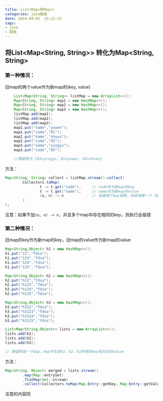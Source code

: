 ```yaml
---
title: List<Map>转Map<>
categories: java基础
date: 2024-04-02  15:22:33
tags: 
- java
- 随笔
---
```


## 将List<Map<String, String>> 转化为Map<String, String>

### 第一种情况：

旧map的两个value作为新map的(key, value)

```java
    List<Map<String, String>> listMap = new ArrayList<>();
    Map<String, String> map1 = new HashMap<>();
    Map<String, String> map2 = new HashMap<>();
    Map<String, String> map3 = new HashMap<>();
    listMap.add(map1);
    listMap.add(map2);
    listMap.add(map3);
    map1.put("name","yuwen");
    map1.put("code","01");
    map2.put("name","shuxu");
    map2.put("code","02");
    map3.put("name","yingyu");
    map3.put("code","03");

    //期望转为 {03=yingyu, 01=yuwen, 02=shuxu}
```

方法：

```java
Map<String, String> collect = listMap.stream().collect(
        Collectors.toMap(
                t -> t.get("code"),		// code作为新map的key
                t -> t.get("name"),		// name作为新map的value
                (o, n) -> n			    // 如果两个key相等，则采用第一个（根据放入list的顺序区分那个是第一个，那个是第二个）
        )
);
```

注意：如果不加`(o, n) -> n`，并且多个map中存在相同的key，则执行会报错

### 第二种情况：

旧map的key作为新map的key，旧map的value作为新map的value

```java
Map<String,Object> h1 = new HashMap<>();
h1.put("12","fdsa");
h1.put("123","fdsa");
h1.put("124","fdsa");
h1.put("125","fdsa");

Map<String,Object> h2 = new HashMap<>();
h2.put("h12","fdsa");
h2.put("h123","fdsa");
h2.put("h124","fdsa");
h2.put("h125","fdsa");

Map<String,Object> h3 = new HashMap<>();
h3.put("h312","fdsa");
h3.put("h3123","fdsa");
h3.put("h3124","fdsa");
h3.put("h3125","fdsa");

List<Map<String,Object>> lists = new ArrayList<>();
lists.add(h1);
lists.add(h2);
lists.add(h3);

// 期望转成一个map，map中包含h1、h2、h3所有的key和对应的value
```

方法：

```java
Map<String, Object> merged = lists.stream()
        .map(Map::entrySet)
        .flatMap(Set::stream)
        .collect(Collectors.toMap(Map.Entry::getKey, Map.Entry::getValue, (x, y) -> x));
```

注意的内容同